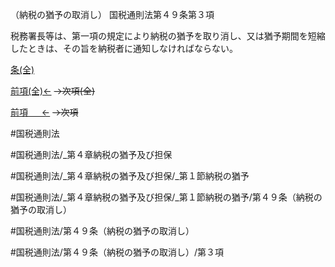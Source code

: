 （納税の猶予の取消し）
国税通則法第４９条第３項

税務署長等は、第一項の規定により納税の猶予を取り消し、又は猶予期間を短縮したときは、その旨を納税者に通知しなければならない。

[条(全)](国税通則法＿＿＿＿＿第４９条_.md)

[前項(全)←](国税通則法＿＿＿＿＿第４９条第２項_.md)  ~~→次項(全)~~

[前項 　 ←](国税通則法＿＿＿＿＿第４９条第２項.md)  ~~→次項~~



#国税通則法

#国税通則法/_第４章納税の猶予及び担保

#国税通則法/_第４章納税の猶予及び担保/_第１節納税の猶予

#国税通則法/_第４章納税の猶予及び担保/_第１節納税の猶予/第４９条（納税の猶予の取消し）

#国税通則法/第４９条（納税の猶予の取消し）

#国税通則法/第４９条（納税の猶予の取消し）/第３項

